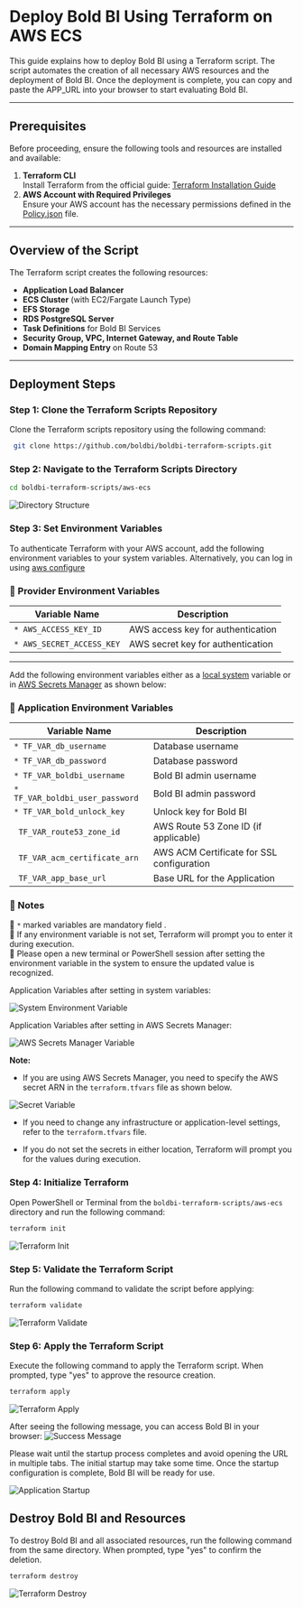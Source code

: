 # Deploy Bold BI Using Terraform on AWS ECS

This guide explains how to deploy Bold BI using a Terraform script. The script automates the creation of all necessary AWS resources and the deployment of Bold BI. Once the deployment is complete, you can copy and paste the APP_URL into your browser to start evaluating Bold BI.

---

## Prerequisites

Before proceeding, ensure the following tools and resources are installed and available:

1. **Terraform CLI**  
   Install Terraform from the official guide: [Terraform Installation Guide](https://developer.hashicorp.com/terraform/tutorials/aws-get-started/install-cli)
2. **AWS Account with Required Privileges**  
   Ensure your AWS account has the necessary permissions defined in the [Policy.json](./policy.json) file.

---

## Overview of the Script

The Terraform script creates the following resources:

- **Application Load Balancer**
- **ECS Cluster** (with EC2/Fargate Launch Type)
- **EFS Storage**
- **RDS PostgreSQL Server**
- **Task Definitions** for Bold BI Services
- **Security Group, VPC, Internet Gateway, and Route Table**
- **Domain Mapping Entry** on Route 53

---

## Deployment Steps

### Step 1: Clone the Terraform Scripts Repository

Clone the Terraform scripts repository using the following command:

```sh
 git clone https://github.com/boldbi/boldbi-terraform-scripts.git
```

### Step 2: Navigate to the Terraform Scripts Directory

```sh
cd boldbi-terraform-scripts/aws-ecs
```

![Directory Structure](./images/directory-structure.png)

### Step 3: Set Environment Variables

To authenticate Terraform with your AWS account, add the following environment variables to your system variables. Alternatively, you can log in using [aws configure](https://docs.aws.amazon.com/cli/v1/userguide/cli-chap-configure.html)

### 🔹 Provider Environment Variables

| **Variable Name**             | **Description**                                    |
|-------------------------------|----------------------------------------------------|
| `* AWS_ACCESS_KEY_ID`           | AWS access key for authentication                 |
| `* AWS_SECRET_ACCESS_KEY`       | AWS secret key for authentication                 |

---

Add the following environment variables either as a [local system](https://chlee.co/how-to-setup-environment-variables-for-windows-mac-and-linux/) variable or in [AWS Secrets Manager](https://docs.aws.amazon.com/secretsmanager/latest/userguide/create_secret.html) as shown below:

### 🔹 Application Environment Variables

| **Variable Name**             | **Description**                                    |
|-------------------------------|----------------------------------------------------|
| `* TF_VAR_db_username`          | Database username                                |
| `* TF_VAR_db_password`          | Database password                                |
| `* TF_VAR_boldbi_username`      | Bold BI admin username                           |
| `* TF_VAR_boldbi_user_password` | Bold BI admin password                           |
| `* TF_VAR_bold_unlock_key`      | Unlock key for Bold BI                           |
| ` TF_VAR_route53_zone_id`      | AWS Route 53 Zone ID (if applicable)             |
| ` TF_VAR_acm_certificate_arn`  | AWS ACM Certificate for SSL configuration        |
| ` TF_VAR_app_base_url`         | Base URL for the Application                     |

### 🔄 Notes

🌟 `*` marked variables are mandatory field .  
🌟 If any environment variable is not set, Terraform will prompt you to enter it during execution.  
🌟 Please open a new terminal or PowerShell session after setting the environment variable in the system to ensure the updated value is recognized.

Application Variables after setting in system variables:

![System Environment Variable](./images/system-environment-variable.png)

Application Variables after setting in AWS Secrets Manager:

![AWS Secrets Manager Variable](./images/secret-manager.png)

**Note:**

- If you are using AWS Secrets Manager, you need to specify the AWS secret ARN in the `terraform.tfvars` file as shown below.

![Secret Variable](./images/secret-variable.png)

- If you need to change any infrastructure or application-level settings, refer to the `terraform.tfvars` file.

- If you do not set the secrets in either location, Terraform will prompt you for the values during execution.

### Step 4: Initialize Terraform

Open PowerShell or Terminal from the `boldbi-terraform-scripts/aws-ecs` directory and run the following command:

```sh
terraform init
```

![Terraform Init](./images/terraform-init.png)

### Step 5: Validate the Terraform Script

Run the following command to validate the script before applying:

```sh
terraform validate
```

![Terraform Validate](./images/terraform-validate.png)

### Step 6: Apply the Terraform Script

Execute the following command to apply the Terraform script. When prompted, type "yes" to approve the resource creation.

```sh
terraform apply
```

![Terraform Apply](https://github.com/user-attachments/assets/de3cb0f0-3cbf-4fad-838e-798c62f9873a)

After seeing the following message, you can access Bold BI in your browser:
![Success Message](./images/terraform-success-message.png)

Please wait until the startup process completes and avoid opening the URL in multiple tabs. The initial startup may take some time. Once the startup configuration is complete, Bold BI will be ready for use.

![Application Startup](https://github.com/user-attachments/assets/e21b56c1-627b-45b4-a1e1-15379146f985)

## Destroy Bold BI and Resources

To destroy Bold BI and all associated resources, run the following command from the same directory. When prompted, type "yes" to confirm the deletion.

```sh
terraform destroy
```
![Terraform Destroy](https://github.com/user-attachments/assets/1c9ea18e-3c83-4398-a59d-f6e3d0f1b3a9)

